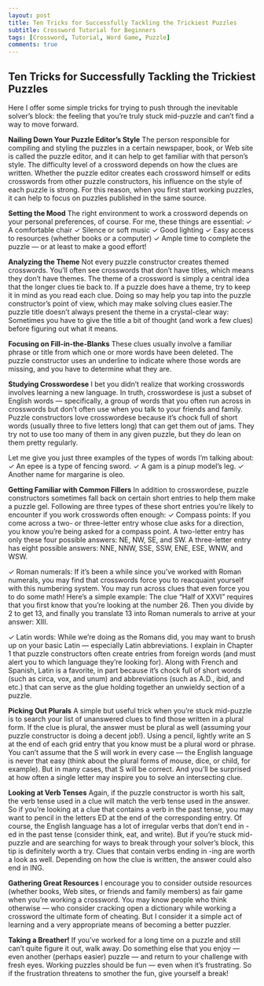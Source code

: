 ```yaml
---
layout: post
title: Ten Tricks for Successfully Tackling the Trickiest Puzzles
subtitle: Crossword Tutorial for Beginners
tags: [Crossword, Tutorial, Word Game, Puzzle]
comments: true
---
```


## Ten Tricks for Successfully Tackling the Trickiest Puzzles

Here I offer some simple tricks for trying to push through the inevitable solver’s block: the feeling that you’re truly stuck mid-puzzle and can’t find a way to move forward.

**Nailing Down Your Puzzle Editor’s Style**
The person responsible for compiling and styling the puzzles in a certain newspaper, book, or Web site is called the puzzle editor, and it can help to get familiar with that person’s style. The difficulty level of a crossword depends on how the clues are written. Whether the puzzle editor creates each crossword himself or edits crosswords from other puzzle constructors, his influence on the style of each puzzle is strong. For this reason, when you first start working puzzles, it can help to focus on puzzles published in the same source. 

**Setting the Mood**
The right environment to work a crossword depends on your personal preferences, of course. For me, these things are essential:
✓ A comfortable chair
✓ Silence or soft music
✓ Good lighting
✓ Easy access to resources (whether books or a computer)
✓ Ample time to complete the puzzle — or at least to make a good effort!

**Analyzing the Theme**
Not every puzzle constructor creates themed crosswords. You’ll often see crosswords that don’t have titles, which means they don’t have themes. 
The theme of a crossword is simply a central idea that the longer clues tie back to. If a puzzle does have a theme, try to keep it in mind as you read each clue. Doing so may help you tap into the puzzle constructor’s point of view, which may make solving clues easier.The puzzle title doesn’t always present the theme in a crystal-clear way: Sometimes you have to give the title a bit of thought (and work a few clues) before figuring out what it means. 

**Focusing on Fill-in-the-Blanks**
These clues usually involve a familiar phrase or title from which one or more words have been deleted. The puzzle constructor uses an underline to indicate where those words are missing, and you have to determine what they are.

**Studying Crosswordese**
I bet you didn’t realize that working crosswords involves learning a new language. In truth, crosswordese is just a subset of English words — specifically, a group of words that you often run across in crosswords but don’t often use when you talk to your friends and family. Puzzle constructors love crosswordese because it’s chock full of short words (usually three to five letters long) that can get them out of jams. They try not to use too many of them in any given puzzle, but they do lean on them pretty regularly.

Let me give you just three examples of the types of words I’m talking about:
✓ An epee is a type of fencing sword.
✓ A gam is a pinup model’s leg.
✓ Another name for margarine is oleo.

**Getting Familiar with Common Fillers**
In addition to crosswordese, puzzle constructors sometimes fall back on certain short entries to help them make a puzzle gel. Following are three types of these short entries you’re likely to encounter if you work crosswords often enough:
✓ Compass points: If you come across a two- or three-letter entry whose clue asks for a direction, you know you’re being asked for a compass point. A two-letter entry has only these four possible answers: NE, NW, SE, and SW. 
A three-letter entry has eight possible answers: NNE, NNW, SSE, SSW, ENE, ESE, WNW, and WSW.

✓ Roman numerals: If it’s been a while since you’ve worked with Roman 
numerals, you may find that crosswords force you to reacquaint yourself 
with this numbering system. You may run across clues that even force you to do some math! Here’s a simple example: The clue “Half of XXVI” requires that you first know that you’re looking at the number 26. Then you divide by 2 to get 13, and finally you translate 13 into Roman numerals to arrive at your answer: XIII.

✓ Latin words: While we’re doing as the Romans did, you may want to 
brush up on your basic Latin — especially Latin abbreviations. I explain 
in Chapter 1 that puzzle constructors often create entries from foreign 
words (and must alert you to which language they’re looking for). Along 
with French and Spanish, Latin is a favorite, in part because it’s chock full of short words (such as circa, vox, and unum) and abbreviations (such as A.D., ibid, and etc.) that can serve as the glue holding together an unwieldy section of a puzzle.

**Picking Out Plurals**
A simple but useful trick when you’re stuck mid-puzzle is to search your list of unanswered clues to find those written in a plural form. 
If the clue is plural, the answer must be plural as well (assuming your puzzle constructor is doing a decent job!). Using a pencil, lightly write an S at the end of each grid entry that you know must be a plural word or phrase. You can’t assume that the S will work in every case — the English language is never that easy (think about the plural forms of mouse, dice, or child, for example). But in many cases, that S will be correct. And you’ll be surprised at how often a single letter may inspire you to solve an intersecting clue.

**Looking at Verb Tenses**
Again, if the puzzle constructor is worth his salt, the verb tense used in a clue will match the verb tense used in the answer. So if you’re looking at a clue that contains a verb in the past tense, you may want to pencil in the letters ED at the end of the corresponding entry. Of course, the English language has a lot of irregular verbs that don’t end in -ed in the past tense (consider think, eat, and write). But if you’re stuck mid-puzzle and are searching for ways to break through your solver’s block, this tip is definitely worth a try.
Clues that contain verbs ending in -ing are worth a look as well. Depending on how the clue is written, the answer could also end in ING.

**Gathering Great Resources**
I encourage you to consider outside resources (whether books, Web sites, or friends and family members) as fair game when you’re working a crossword. You may know people who think otherwise — who consider cracking open a dictionary while working a crossword the ultimate form of cheating. But I consider it a simple act of learning and a very appropriate means of becoming a better puzzler.

**Taking a Breather!**
If you’ve worked for a long time on a puzzle and still can’t quite figure it out, walk away. Do something else that you enjoy — even another (perhaps easier) puzzle — and return to your challenge with fresh eyes. Working puzzles should be fun — even when it’s frustrating. So if the frustration threatens to smother the fun, give yourself a break!